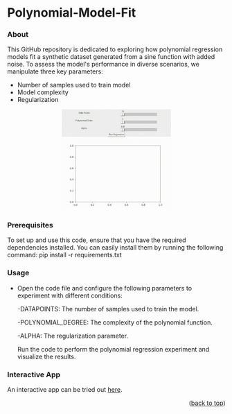 # Polynomial-Model-Fit

### About
This GitHub repository is dedicated to exploring how polynomial regression models fit a synthetic dataset generated from a sine function with added noise. To assess the model's performance in diverse scenarios, we manipulate three key parameters:
* Number of samples used to train model
* Model complexity
* Regularization
<p align="center">
  <img src="images/demo.gif" alt="Demo" style="width:50%;">
</p>

### Prerequisites

To set up and use this code, ensure that you have the required dependencies installed. You can easily install them by running the following command:
pip install -r requirements.txt

### Usage
* Open the code file and configure the following parameters to experiment with different conditions:

  -DATAPOINTS: The number of samples used to train the model.
  
  -POLYNOMIAL_DEGREE: The complexity of the polynomial function.
  
  -ALPHA: The regularization parameter.
  
  Run the code to perform the polynomial regression experiment and visualize the results.


### Interactive App
An interactive app can be tried out [here](https://polynomial-regression-i2mz52vuwmjehkb4h4g92h.streamlit.app/?fbclid=IwAR0gC9loMhzXKnMYBf16c_fZffup-rMKBxH2x8y_aVApkQywAgafxEBWMo8).
<p align="right">(<a href="#readme-top">back to top</a>)</p>

